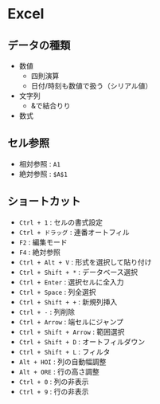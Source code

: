 # Excel

## データの種類

- 数値
  - 四則演算
  - 日付/時刻も数値で扱う（シリアル値）
- 文字列
  - &で結合りり
- 数式

## セル参照

- 相対参照 : `A1`
- 絶対参照 : `$A$1`

## ショートカット

- `Ctrl + 1` : セルの書式設定
- `Ctrl + ドラッグ` : 連番オートフィル
- `F2` : 編集モード
- `F4` : 絶対参照
- `Ctrl + Alt + V` : 形式を選択して貼り付け
- `Ctrl + Shift + *` : データベース選択
- `Ctrl + Enter` : 選択セルに全入力
- `Ctrl + Space` : 列全選択
- `Ctrl + Shift + +` : 新規列挿入
- `Ctrl + -` : 列削除
- `Ctrl + Arrow` : 端セルにジャンプ
- `Ctrl + Shift + Arrow` : 範囲選択
- `Ctrl + Shift + D` : オートフィルダウン
- `Ctrl + Shift + L` : フィルタ
- `Alt + HOI` : 列の自動幅調整
- `Alt + ORE` : 行の高さ調整
- `Ctrl + 0` : 列の非表示
- `Ctrl + 9` : 行の非表示
